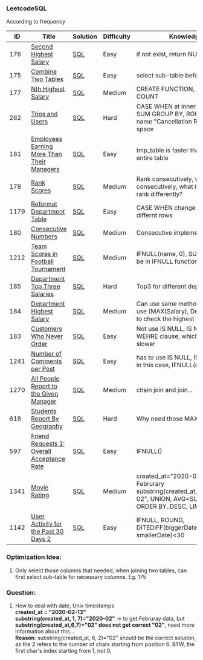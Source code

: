 ### LeetcodeSQL

According to frequency

| ID   | Title                                                        | Solution                                                     | Difficulty | Knowledge   |
| ---- | ------------------------------------------------------------ | ------------------------------------------------------------ | ---------- | ---- |
| 176   | [Second Highest Salary](https://leetcode.com/problems/second-highest-salary/) | [SQL](https://github.com/GuilinXie/LeetcodeSQL/blob/master/SQL/176_Sencond_Highest_Salary.py) | Easy     |  if not exist, return NULL  |
| 175   | [Combine Two Tables](https://leetcode.com/problems/combine-two-tables/) | [SQL](https://github.com/GuilinXie/LeetcodeSQL/blob/master/SQL/175_Combine_Two_Tables.py) | Easy     |  select sub-table before join  |
| 177   | [Nth Highest Salary](https://leetcode.com/problems/nth-highest-salary/) | [SQL](https://github.com/GuilinXie/LeetcodeSQL/blob/master/SQL/177_Nth_Highest_Salary.py) | Medium     |  CREATE FUNCTION, SET, MAX COUNT  |
| 262   | [Trips and Users](https://leetcode.com/problems/trips-and-users/) | [SQL](https://github.com/GuilinXie/LeetcodeSQL/blob/master/SQL/262_Trips_and_Users.py) | Hard     |  CASE WHEN at inner loop, then SUM GROUP BY, ROUND, new name "Cancellation Rate" with a space  |
| 181   | [Employees Earning More Than Their Managers](https://leetcode.com/problems/employees-earning-more-than-their-managers/) | [SQL](https://github.com/GuilinXie/LeetcodeSQL/blob/master/SQL/181_Employees_Earning_More_Than_Their_Managers.py) | Easy     |  tmp_table is faster than using entire table  |
| 178   | [Rank Scores](https://leetcode.com/problems/rank-scores/) | [SQL](https://github.com/GuilinXie/LeetcodeSQL/blob/master/SQL/178_Rank_Scores.py) | Medium     |  Rank consecutively, what if not consecutively, what if same score rank differently?  |
| 1179  | [Reformat Department Table](https://leetcode.com/problems/reformat-department-table/) | [SQL](https://github.com/GuilinXie/LeetcodeSQL/blob/master/SQL/1179_Reformat_Department_Table.py) | Easy     |  CASE WHEN change column to differnt rows  |
| 180  | [Consecutive Numbers](https://leetcode.com/problems/consecutive-numbers/) | [SQL](https://github.com/GuilinXie/LeetcodeSQL/blob/master/SQL/180_Consecutive_Numbers.py) | Medium     |  Consecutive implement  |
| 1212  | [Team Scores in Football Tournament](https://leetcode.com/problems/team-scores-in-football-tournament/) | [SQL](https://github.com/GuilinXie/LeetcodeSQL/blob/master/SQL/1212_Team_Scores_in_Football_Tournament.py) | Medium     |  IFNULL(name, 0), SUM() can not be in IFNULL function, UNION ALL  |
| 185  | [Department Top Three Salaries](https://leetcode.com/problems/department-top-three-salaries/) | [SQL](https://github.com/GuilinXie/LeetcodeSQL/blob/master/SQL/185_Department_Top_Three_Salaries.py) | Hard     |  Top3 for different departments  |
| 184  | [Department Highest Salary](https://leetcode.com/problems/department-highest-salary/) | [SQL](https://github.com/GuilinXie/LeetcodeSQL/blob/master/SQL/184_Department_Highest_Salary.py) | Medium     |  Can use same method as 185, or use (MAX(Salary), DepartmentId) to check the highest  |
| 183  | [Customers Who Never Order](https://leetcode.com/problems/customers-who-never-order/) | [SQL](https://github.com/GuilinXie/LeetcodeSQL/blob/master/SQL/183_Customers_Who_Never_Order.py) | Easy     | Not use IS NULL, IS NOT NULL in WEHRE clause, which can be slower |
| 1241  | [Number of Comments per Post](https://leetcode.com/problems/number-of-comments-per-post/) | [SQL](https://github.com/GuilinXie/LeetcodeSQL/blob/master/SQL/1241_Number_of_Comments_per_Post.py) | Easy     | has to use IS NULL, IS NOT NULL in this case, IFNULL(cnt, 0) |
| 1270  | [All People Report to the Given Manager](https://leetcode.com/problems/all-people-report-to-the-given-manager/) | [SQL](https://github.com/GuilinXie/LeetcodeSQL/blob/master/SQL/1270_All_People_Report_to_the_Given_Manager.py) | Medium | chain join and join...  |
| 618  | [Students Report By Geography](https://leetcode.com/problems/students-report-by-geography/) | [SQL](https://github.com/GuilinXie/LeetcodeSQL/blob/master/SQL/618_Students_Report_By_Geography.py) | Hard | Why need those MAX ??  |
| 597  | [Friend Requests 1: Overall Acceptance Rate](https://leetcode.com/problems/friend-requests-i-overall-acceptance-rate/) | [SQL](https://github.com/GuilinXie/LeetcodeSQL/blob/master/SQL/597_Friend_Requests_1_Overall_Acceptance_Rate.py) | Easy | IFNULL() |
| 1341  | [Movie Rating](https://leetcode.com/problems/movie-rating/) | [SQL](https://github.com/GuilinXie/LeetcodeSQL/blob/master/SQL/1341_Movie_Rating.py) | Medium | created_at="2020-02-15" to get Februrary substring(created_at,1,7)="2020-02", UNION, AVG=SUM/COUNT, ORDER BY..DESC, LIMIT 1 |
| 1142  | [User Activity for the Past 30 Days 2](https://leetcode.com/problems/user-activity-for-the-past-30-days-ii/) | [SQL](https://github.com/GuilinXie/LeetcodeSQL/blob/master/SQL/1142_User_Activity_for_the_Past_30_Days_2.py) | Easy | IFNULL, ROUND, DITEDIFF(biggerDate, smallerDate)<30 |


### Optimization Idea:
1. Only select those columns that needed, when joining two tables, can first select sub-table for necessary columns. Eg. 175

### Question:
1. How to deal with date, Unix timestamps   
  **created_at = "2020-02-13"**   
  **substring(created_at, 1, 7)="2020-02"**  -> to get Februray data, but **substring(created_at,6,7)="02" does not get correct "02"**,      need more information about this...   
  **Reason**: substring(created_at, 6, 2)="02" should be the correct solution, as the 2 refers to the number of chars starting from position 6. BTW, the first char's index starting from 1, not 0.
 
